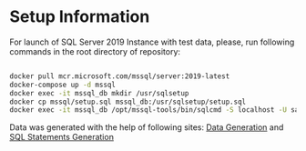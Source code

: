 # Setup Information

For launch of SQL Server 2019 Instance with test data, please, run following commands in the root directory of repository:

```bash

docker pull mcr.microsoft.com/mssql/server:2019-latest
docker-compose up -d mssql
docker exec -it mssql_db mkdir /usr/sqlsetup
docker cp mssql/setup.sql mssql_db:/usr/sqlsetup/setup.sql
docker exec -it mssql_db /opt/mssql-tools/bin/sqlcmd -S localhost -U sa -P Qwerty1234 -d master -i /usr/sqlsetup/setup.sql

```

Data was generated with the help of following sites: [Data Generation](https://extendsclass.com/csv-generator.html#container-result-first) and [SQL Statements Generation](https://sql.info/h/tools/query-builder/insert.html)
